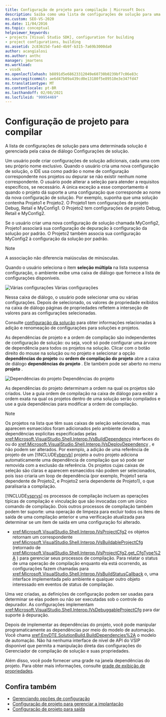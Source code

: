```yaml
---
title: Configuração de projeto para compilação | Microsoft Docs
description: Saiba como uma lista de configurações de solução para uma solução específica é gerenciada pela caixa de diálogo Configurações de solução em um novo tipo de projeto.
ms.custom: SEO-VS-2020
ms.date: 11/04/2016
ms.topic: conceptual
helpviewer_keywords:
- projects [Visual Studio SDK], configuration for building
- project configurations, building
ms.assetid: 2c83615d-fa4d-4b9f-b315-7a69b3000da0
author: acangialosi
ms.author: anthc
manager: jmartens
ms.workload:
- vssdk
ms.openlocfilehash: b8891d5e68623312049e60730b0239bf7c06e83c
ms.sourcegitcommit: ae6d47b09a439cd0e13180f5e89510e3e347fd47
ms.translationtype: MT
ms.contentlocale: pt-BR
ms.lasthandoff: 02/08/2021
ms.locfileid: "99954469"
---
```

# <a name="project-configuration-for-building"></a>Configuração de projeto para compilar
A lista de configurações de solução para uma determinada solução é gerenciada pela caixa de diálogo Configurações de solução.

 Um usuário pode criar configurações de solução adicionais, cada uma com seu próprio nome exclusivo. Quando o usuário cria uma nova configuração de solução, o IDE usa como padrão o nome de configuração correspondente nos projetos ou depurar se não existir nenhum nome correspondente. O usuário pode alterar a seleção para atender a requisitos específicos, se necessário. A única exceção a esse comportamento é quando o projeto dá suporte a uma configuração que corresponde ao nome da nova configuração de solução. Por exemplo, suponha que uma solução contenha Projeto1 e Projeto2. O Projeto1 tem configurações de projeto Debug, Retail e MyConfig1. O Projeto2 tem configurações de projeto Debug, Retail e MyConfig2.

 Se o usuário criar uma nova configuração de solução chamada MyConfig2, Projeto1 associará sua configuração de depuração à configuração da solução por padrão. O Projeto2 também associa sua configuração MyConfig2 à configuração da solução por padrão.

> [!NOTE]
> A associação não diferencia maiúsculas de minúsculas.

 Quando o usuário seleciona o item **seleção múltipla** na lista suspensa configuração, o ambiente exibe uma caixa de diálogo que fornece a lista de configurações disponíveis.

 ![Várias configurações](../../extensibility/internals/media/vsmultiplecfgs.gif "vsMultipleCfgs") Várias configurações

 Nessa caixa de diálogo, o usuário pode selecionar uma ou várias configurações. Depois de selecionado, os valores de propriedade exibidos na caixa de diálogo páginas de propriedades refletem a interseção de valores para as configurações selecionadas.

 Consulte [configuração da solução](../../extensibility/internals/solution-configuration.md) para obter informações relacionadas à adição e renomeação de configurações para soluções e projetos.

 As dependências de projeto e a ordem de compilação são independentes de configuração de solução: ou seja, você só pode configurar uma árvore de dependência para todos os projetos na solução. Clicar com o botão direito do mouse na solução ou no projeto e selecionar a opção **dependências do projeto** ou **ordem de compilação do projeto** abre a caixa de diálogo **dependências do projeto** . Ele também pode ser aberto no menu **projeto** .

 ![Dependências do projeto](../../extensibility/internals/media/vsprojdependencies.gif "vsProjDependencies") Dependências do projeto

 As dependências do projeto determinam a ordem na qual os projetos são criados. Use a guia ordem de compilação na caixa de diálogo para exibir a ordem exata na qual os projetos dentro de uma solução serão compilados e use a guia dependências para modificar a ordem de compilação.

> [!NOTE]
> Os projetos na lista que têm suas caixas de seleção selecionadas, mas aparecem esmaecidos foram adicionados pelo ambiente devido a dependências explícitas especificadas pelas <xref:Microsoft.VisualStudio.Shell.Interop.IVsBuildDependency> interfaces do ou do <xref:Microsoft.VisualStudio.Shell.Interop.IVsDeployDependency> , e não podem ser alterados. Por exemplo, a adição de uma referência de projeto de um [!INCLUDE[vbprvb](../../code-quality/includes/vbprvb_md.md)] projeto a outro projeto adiciona automaticamente uma dependência de compilação que só pode ser removida com a exclusão da referência. Os projetos cujas caixas de seleção são claras e aparecem esmaecidos não podem ser selecionados, pois isso criaria um loop de dependência (por exemplo, Projeto1 seria dependente de Projeto2, e Projeto2 seria dependente de Projeto1), o que paralisaria a compilação.

 [!INCLUDE[vsprvs](../../code-quality/includes/vsprvs_md.md)] os processos de compilação incluem as operações típicas de compilação e vinculação que são invocadas com um único comando de compilação. Dois outros processos de compilação também podem ter suporte: uma operação de limpeza para excluir todos os itens de saída de uma compilação anterior e uma verificação atualizada para determinar se um item de saída em uma configuração foi alterado.

- <xref:Microsoft.VisualStudio.Shell.Interop.IVsProjectCfg2> os objetos retornam um correspondente <xref:Microsoft.VisualStudio.Shell.Interop.IVsBuildableProjectCfg> (retornado de <xref:Microsoft.VisualStudio.Shell.Interop.IVsProjectCfg2.get_CfgType%2A> ) para gerenciar seus processos de compilação. Para relatar o status de uma operação de compilação enquanto ela está ocorrendo, as configurações fazem chamadas para <xref:Microsoft.VisualStudio.Shell.Interop.IVsBuildStatusCallback> o, uma interface implementada pelo ambiente e qualquer outro objeto interessado em eventos de status de compilação.

 Uma vez criadas, as definições de configuração podem ser usadas para determinar se elas podem ou não ser executadas sob o controle do depurador. As configurações implementam <xref:Microsoft.VisualStudio.Shell.Interop.IVsDebuggableProjectCfg> para dar suporte à depuração.

 Depois de implementar as dependências do projeto, você pode manipular programaticamente as dependências por meio do modelo de automação. Você chama <xref:EnvDTE.SolutionBuild.BuildDependencies%2A> o modelo de automação. Não há nenhuma interface de nível de API do VSIP disponível que permita a manipulação direta das configurações do Gerenciador de compilação de solução e suas propriedades.

 Além disso, você pode fornecer uma grade na janela dependências do projeto. Para obter mais informações, consulte [grade de exibição de propriedades](../../extensibility/internals/properties-display-grid.md).

## <a name="see-also"></a>Confira também
- [Gerenciando opções de configuração](../../extensibility/internals/managing-configuration-options.md)
- [Configuração de projeto para gerenciar a implantação](../../extensibility/internals/project-configuration-for-managing-deployment.md)
- [Configuração de projeto para saída](../../extensibility/internals/project-configuration-for-output.md)
